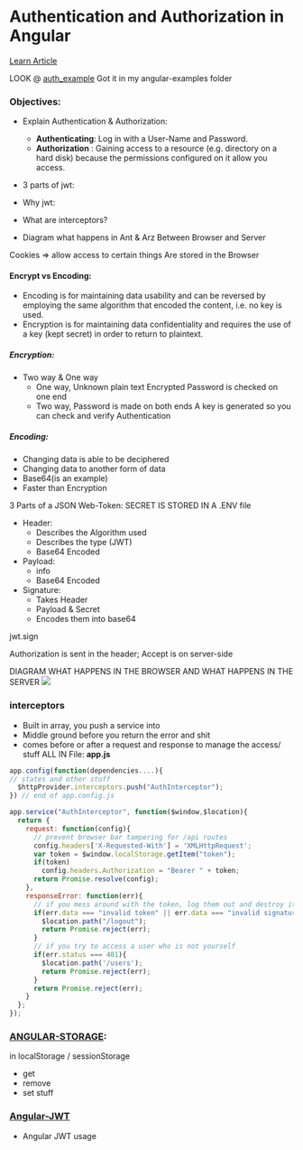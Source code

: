 # Authentication and Authorization in Angular
[Learn Article](https://learn.galvanize.com/content/gSchool/angular-curriculum/master/90%20-%20Electives/Token-based%20Auth.md)

LOOK @ [auth_example](https://github.com/gSchool/angular-examples/tree/master/auth_example)
Got it in my angular-examples folder
### Objectives:

- Explain Authentication & Authorization:
  - **Authenticating**: Log in with a User-Name and Password.
  - **Authorization** : Gaining access to a resource (e.g. directory on a hard disk) because the permissions configured on it allow you access.

- 3 parts of jwt:
- Why jwt:
- What are interceptors?
- Diagram what happens in Ant & Arz Between Browser and Server

Cookies => allow access to certain things
Are stored in the Browser

#### Encrypt vs Encoding:
- Encoding is for maintaining data usability and can be reversed by employing the same algorithm that encoded the content, i.e. no key is used.
- Encryption is for maintaining data confidentiality and requires the use of a key (kept secret) in order to return to plaintext.

##### Encryption:
- Two way & One way
  - One way, Unknown plain text Encrypted Password is checked on one end
  - Two way, Password is made on both ends A key is generated so you can check and verify Authentication

##### Encoding:
- Changing data is able to be deciphered
- Changing data to another form of data
- Base64(is an example)
- Faster than Encryption

3 Parts of a JSON Web-Token:
SECRET IS STORED IN A .ENV file
- Header:
  - Describes the Algorithm used
  - Describes the type (JWT)
  - Base64 Encoded
- Payload:
  - info
  - Base64 Encoded
- Signature:
  - Takes Header
  - Payload & Secret
  - Encodes them into base64

jwt.sign

Authorization is sent in the header;
Accept is on server-side

DIAGRAM WHAT HAPPENS IN THE BROWSER AND WHAT HAPPENS IN THE SERVER
![](https://stormpath.com/wp-content/uploads/2016/05/Cookie-v-Token-Diagram-v1-3-1024x536.png)

### interceptors
- Built in array, you push a service into
- Middle ground before you return the error and shit
- comes before or after a request and response to manage the access/ stuff
ALL IN File: **app.js**

```js
app.config(function(dependencies....){
// states and other stuff
  $httpProvider.interceptors.push("AuthInterceptor");
}) // end of app.config.js

app.service("AuthInterceptor", function($window,$location){
  return {
    request: function(config){
      // prevent browser bar tampering for /api routes
      config.headers['X-Requested-With'] = 'XMLHttpRequest';
      var token = $window.localStorage.getItem("token");
      if(token)
        config.headers.Authorization = "Bearer " + token;
      return Promise.resolve(config);
    },
    responseError: function(err){
      // if you mess around with the token, log them out and destroy it
      if(err.data === "invalid token" || err.data === "invalid signature" || err.data === "jwt malformed"){
        $location.path("/logout");
        return Promise.reject(err);
      }
      // if you try to access a user who is not yourself
      if(err.status === 401){
        $location.path('/users');
        return Promise.reject(err);
      }
      return Promise.reject(err);
    }
  };
});
```


### [ANGULAR-STORAGE](https://github.com/auth0/angular-storage):
in localStorage / sessionStorage
- get
- remove
- set stuff

### [Angular-JWT](https://github.com/auth0/angular-jwt)
- Angular JWT usage
